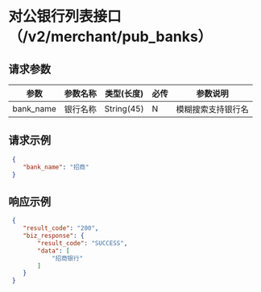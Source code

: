 # 对公银行列表接口（/v2/merchant/pub_banks）

## 请求参数

参数 | 参数名称 | 类型(长度) | 必传| 参数说明
--------- | ------ | ----- | -------|-------------------
bank_name | 银行名称 |String(45)|N| 模糊搜索支持银行名


## 请求示例

   
   ```json
    {
       "bank_name": "招商"
    } 
   ```
   
## 响应示例

   
   ```json
    {
       "result_code": "200",
       "biz_response": {
           "result_code": "SUCCESS",
           "data": [
               "招商银行"
           ]
       }
    }
   ```
